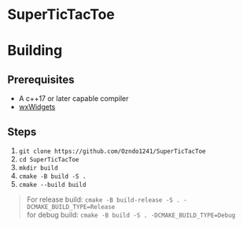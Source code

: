 # SuperTicTacToe

# Building
  ## Prerequisites
  - A c++17 or later capable compiler
  - [wxWidgets](https://wxwidgets.org/)

  ## Steps
  
  1) ```git clone https://github.com/Ozndo1241/SuperTicTacToe```
  2) ```cd SuperTicTacToe```
  3) ```mkdir build```
  4) ```cmake -B build -S .```
  5) ```cmake --build build```

  > For release build: ```cmake -B build-release -S . -DCMAKE_BUILD_TYPE=Release```\
  > for debug build: ```cmake -B build -S . -DCMAKE_BUILD_TYPE=Debug```
 
